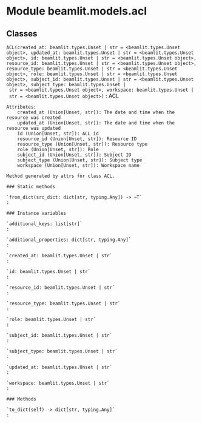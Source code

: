 Module beamlit.models.acl
=========================

Classes
-------

`ACL(created_at: beamlit.types.Unset | str = <beamlit.types.Unset object>, updated_at: beamlit.types.Unset | str = <beamlit.types.Unset object>, id: beamlit.types.Unset | str = <beamlit.types.Unset object>, resource_id: beamlit.types.Unset | str = <beamlit.types.Unset object>, resource_type: beamlit.types.Unset | str = <beamlit.types.Unset object>, role: beamlit.types.Unset | str = <beamlit.types.Unset object>, subject_id: beamlit.types.Unset | str = <beamlit.types.Unset object>, subject_type: beamlit.types.Unset | str = <beamlit.types.Unset object>, workspace: beamlit.types.Unset | str = <beamlit.types.Unset object>)`
:   ACL
    
    Attributes:
        created_at (Union[Unset, str]): The date and time when the resource was created
        updated_at (Union[Unset, str]): The date and time when the resource was updated
        id (Union[Unset, str]): ACL id
        resource_id (Union[Unset, str]): Resource ID
        resource_type (Union[Unset, str]): Resource type
        role (Union[Unset, str]): Role
        subject_id (Union[Unset, str]): Subject ID
        subject_type (Union[Unset, str]): Subject type
        workspace (Union[Unset, str]): Workspace name
    
    Method generated by attrs for class ACL.

    ### Static methods

    `from_dict(src_dict: dict[str, typing.Any]) ‑> ~T`
    :

    ### Instance variables

    `additional_keys: list[str]`
    :

    `additional_properties: dict[str, typing.Any]`
    :

    `created_at: beamlit.types.Unset | str`
    :

    `id: beamlit.types.Unset | str`
    :

    `resource_id: beamlit.types.Unset | str`
    :

    `resource_type: beamlit.types.Unset | str`
    :

    `role: beamlit.types.Unset | str`
    :

    `subject_id: beamlit.types.Unset | str`
    :

    `subject_type: beamlit.types.Unset | str`
    :

    `updated_at: beamlit.types.Unset | str`
    :

    `workspace: beamlit.types.Unset | str`
    :

    ### Methods

    `to_dict(self) ‑> dict[str, typing.Any]`
    :